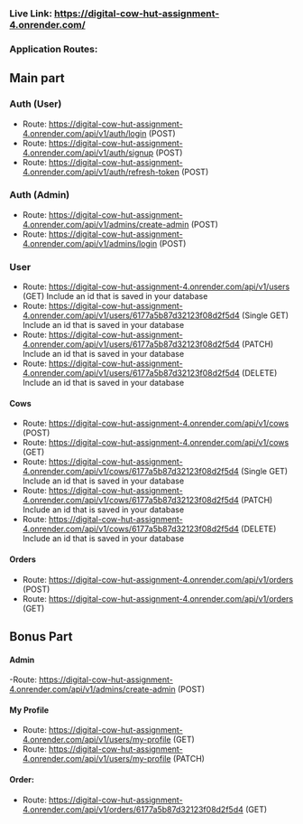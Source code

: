   ### Live Link: https://digital-cow-hut-assignment-4.onrender.com/
  ### Application Routes:
  
  ## Main part
  
   ### Auth (User)
   - Route: https://digital-cow-hut-assignment-4.onrender.com/api/v1/auth/login (POST)
   - Route: https://digital-cow-hut-assignment-4.onrender.com/api/v1/auth/signup (POST)
   - Route:  https://digital-cow-hut-assignment-4.onrender.com/api/v1/auth/refresh-token (POST)

   ### Auth (Admin)
   - Route: https://digital-cow-hut-assignment-4.onrender.com/api/v1/admins/create-admin (POST)
   - Route: https://digital-cow-hut-assignment-4.onrender.com/api/v1/admins/login (POST)
   
   ### User
   - Route: https://digital-cow-hut-assignment-4.onrender.com/api/v1/users (GET)  Include an id that is saved in your database
   - Route: https://digital-cow-hut-assignment-4.onrender.com/api/v1/users/6177a5b87d32123f08d2f5d4 (Single GET) Include an id that is saved in your database
   - Route: https://digital-cow-hut-assignment-4.onrender.com/api/v1/users/6177a5b87d32123f08d2f5d4 (PATCH) Include an id that is saved in your database
   - Route: https://digital-cow-hut-assignment-4.onrender.com/api/v1/users/6177a5b87d32123f08d2f5d4 (DELETE) Include an id that is saved in your database

   #### Cows
   - Route: https://digital-cow-hut-assignment-4.onrender.com/api/v1/cows (POST)
   - Route: https://digital-cow-hut-assignment-4.onrender.com/api/v1/cows (GET)
   - Route: https://digital-cow-hut-assignment-4.onrender.com/api/v1/cows/6177a5b87d32123f08d2f5d4 (Single GET) Include an id that is saved in your database
   - Route: https://digital-cow-hut-assignment-4.onrender.com/api/v1/cows/6177a5b87d32123f08d2f5d4 (PATCH) Include an id that is saved in your database
   - Route: https://digital-cow-hut-assignment-4.onrender.com/api/v1/cows/6177a5b87d32123f08d2f5d4 (DELETE) Include an id that is saved in your database

   #### Orders
   - Route: https://digital-cow-hut-assignment-4.onrender.com/api/v1/orders (POST)
   - Route: https://digital-cow-hut-assignment-4.onrender.com/api/v1/orders (GET)

 ## Bonus Part

#### Admin
   -Route: https://digital-cow-hut-assignment-4.onrender.com/api/v1/admins/create-admin (POST)

#### My Profile
- Route: https://digital-cow-hut-assignment-4.onrender.com/api/v1/users/my-profile (GET)
- Route: https://digital-cow-hut-assignment-4.onrender.com/api/v1/users/my-profile (PATCH)

#### Order:
 - Route: https://digital-cow-hut-assignment-4.onrender.com/api/v1/orders/6177a5b87d32123f08d2f5d4 (GET)